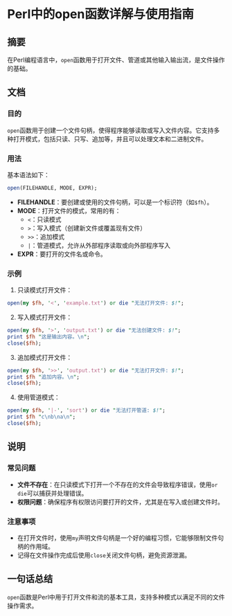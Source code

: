 <!--
Meta Description: # Perl中的open函数详解与使用指南 ## 摘要 在Perl编程语言中，`open`函数用于打开文件、管道或其他输入输出流，是文件操作的基础。 ## 文档 ### 目的 `open`函数用于创建一个文件句柄，使得程序能够读取或写入文件内容。它支持多种打开模式，包括只读、只写、追加等，并且可以处...
Meta Keywords: open, perl, die, close, txt
-->

# Perl中的open函数详解与使用指南

## 摘要
在Perl编程语言中，`open`函数用于打开文件、管道或其他输入输出流，是文件操作的基础。

## 文档
### 目的
`open`函数用于创建一个文件句柄，使得程序能够读取或写入文件内容。它支持多种打开模式，包括只读、只写、追加等，并且可以处理文本和二进制文件。

### 用法
基本语法如下：

```perl
open(FILEHANDLE, MODE, EXPR);
```

- **FILEHANDLE**：要创建或使用的文件句柄，可以是一个标识符（如`$fh`）。
- **MODE**：打开文件的模式，常用的有：
  - `<`：只读模式
  - `>`：写入模式（创建新文件或覆盖现有文件）
  - `>>`：追加模式
  - `|`：管道模式，允许从外部程序读取或向外部程序写入
- **EXPR**：要打开的文件名或命令。

### 示例
1. 只读模式打开文件：

```perl
open(my $fh, '<', 'example.txt') or die "无法打开文件: $!";
```

2. 写入模式打开文件：

```perl
open(my $fh, '>', 'output.txt') or die "无法创建文件: $!";
print $fh "这是输出内容。\n";
close($fh);
```

3. 追加模式打开文件：

```perl
open(my $fh, '>>', 'output.txt') or die "无法打开文件: $!";
print $fh "追加内容。\n";
close($fh);
```

4. 使用管道模式：

```perl
open(my $fh, '|-', 'sort') or die "无法打开管道: $!";
print $fh "c\nb\na\n";
close($fh);
```

## 说明
### 常见问题
- **文件不存在**：在只读模式下打开一个不存在的文件会导致程序错误，使用`or die`可以捕获并处理错误。
- **权限问题**：确保程序有权限访问要打开的文件，尤其是在写入或创建文件时。

### 注意事项
- 在打开文件时，使用`my`声明文件句柄是一个好的编程习惯，它能够限制文件句柄的作用域。
- 记得在文件操作完成后使用`close`关闭文件句柄，避免资源泄漏。

## 一句话总结
`open`函数是Perl中用于打开文件和流的基本工具，支持多种模式以满足不同的文件操作需求。